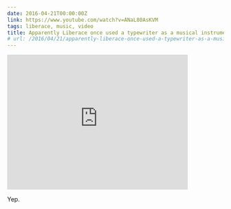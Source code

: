 ```yaml
---
date: 2016-04-21T00:00:00Z
link: https://www.youtube.com/watch?v=ANaL80AsKVM
tags: liberace, music, video
title: Apparently Liberace once used a typewriter as a musical instrument
# url: /2016/04/21/apparently-liberace-once-used-a-typewriter-as-a-musical-instrument/
---
```


<div class="video">

<iframe width="420" height="315" src="https://www.youtube.com/embed/ANaL80AsKVM" frameborder="0" allowfullscreen></iframe>

</div>

Yep.